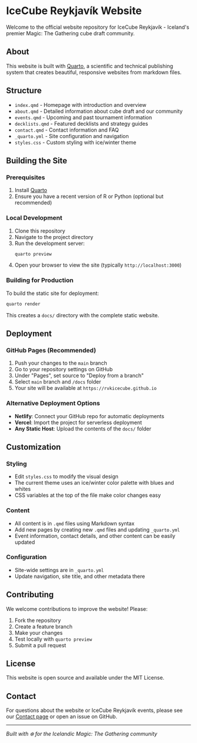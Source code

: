# IceCube Reykjavík Website

Welcome to the official website repository for IceCube Reykjavík - Iceland's premier Magic: The Gathering cube draft community.

## About

This website is built with [Quarto](https://quarto.org/), a scientific and technical publishing system that creates beautiful, responsive websites from markdown files.

## Structure

- `index.qmd` - Homepage with introduction and overview
- `about.qmd` - Detailed information about cube draft and our community
- `events.qmd` - Upcoming and past tournament information
- `decklists.qmd` - Featured decklists and strategy guides  
- `contact.qmd` - Contact information and FAQ
- `_quarto.yml` - Site configuration and navigation
- `styles.css` - Custom styling with ice/winter theme

## Building the Site

### Prerequisites

1. Install [Quarto](https://quarto.org/docs/get-started/)
2. Ensure you have a recent version of R or Python (optional but recommended)

### Local Development

1. Clone this repository
2. Navigate to the project directory
3. Run the development server:
   ```bash
   quarto preview
   ```
4. Open your browser to view the site (typically `http://localhost:3000`)

### Building for Production

To build the static site for deployment:

```bash
quarto render
```

This creates a `docs/` directory with the complete static website.

## Deployment

### GitHub Pages (Recommended)

1. Push your changes to the `main` branch
2. Go to your repository settings on GitHub
3. Under "Pages", set source to "Deploy from a branch"
4. Select `main` branch and `/docs` folder
5. Your site will be available at `https://rvkicecube.github.io`

### Alternative Deployment Options

- **Netlify**: Connect your GitHub repo for automatic deployments
- **Vercel**: Import the project for serverless deployment
- **Any Static Host**: Upload the contents of the `docs/` folder

## Customization

### Styling
- Edit `styles.css` to modify the visual design
- The current theme uses an ice/winter color palette with blues and whites
- CSS variables at the top of the file make color changes easy

### Content
- All content is in `.qmd` files using Markdown syntax
- Add new pages by creating new `.qmd` files and updating `_quarto.yml`
- Event information, contact details, and other content can be easily updated

### Configuration
- Site-wide settings are in `_quarto.yml`
- Update navigation, site title, and other metadata there

## Contributing

We welcome contributions to improve the website! Please:

1. Fork the repository
2. Create a feature branch
3. Make your changes
4. Test locally with `quarto preview`
5. Submit a pull request

## License

This website is open source and available under the MIT License.

## Contact

For questions about the website or IceCube Reykjavík events, please see our [Contact page](contact.qmd) or open an issue on GitHub.

---

*Built with ❄️ for the Icelandic Magic: The Gathering community*
